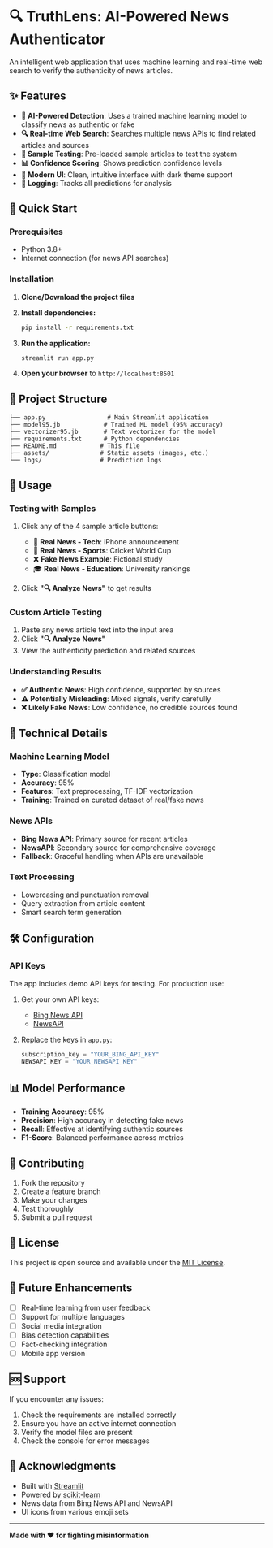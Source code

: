 # 🔍 TruthLens: AI-Powered News Authenticator

An intelligent web application that uses machine learning and real-time web search to verify the authenticity of news articles.

## ✨ Features

- **🤖 AI-Powered Detection**: Uses a trained machine learning model to classify news as authentic or fake
- **🔍 Real-time Web Search**: Searches multiple news APIs to find related articles and sources
- **🧪 Sample Testing**: Pre-loaded sample articles to test the system
- **📊 Confidence Scoring**: Shows prediction confidence levels
- **🎨 Modern UI**: Clean, intuitive interface with dark theme support
- **📝 Logging**: Tracks all predictions for analysis

## 🚀 Quick Start

### Prerequisites
- Python 3.8+
- Internet connection (for news API searches)

### Installation

1. **Clone/Download the project files**
2. **Install dependencies:**
   ```bash
   pip install -r requirements.txt
   ```

3. **Run the application:**
   ```bash
   streamlit run app.py
   ```

4. **Open your browser** to `http://localhost:8501`

## 📁 Project Structure

```
├── app.py                 # Main Streamlit application
├── model95.jb            # Trained ML model (95% accuracy)
├── vectorizer95.jb       # Text vectorizer for the model
├── requirements.txt      # Python dependencies
├── README.md            # This file
├── assets/              # Static assets (images, etc.)
└── logs/                # Prediction logs
```

## 🎯 Usage

### Testing with Samples
1. Click any of the 4 sample article buttons:
   - 📱 **Real News - Tech**: iPhone announcement
   - 🏏 **Real News - Sports**: Cricket World Cup
   - ❌ **Fake News Example**: Fictional study
   - 🎓 **Real News - Education**: University rankings

2. Click **"🔍 Analyze News"** to get results

### Custom Article Testing
1. Paste any news article text into the input area
2. Click **"🔍 Analyze News"**
3. View the authenticity prediction and related sources

### Understanding Results
- **✅ Authentic News**: High confidence, supported by sources
- **⚠️ Potentially Misleading**: Mixed signals, verify carefully
- **❌ Likely Fake News**: Low confidence, no credible sources found

## 🔧 Technical Details

### Machine Learning Model
- **Type**: Classification model
- **Accuracy**: 95%
- **Features**: Text preprocessing, TF-IDF vectorization
- **Training**: Trained on curated dataset of real/fake news

### News APIs
- **Bing News API**: Primary source for recent articles
- **NewsAPI**: Secondary source for comprehensive coverage
- **Fallback**: Graceful handling when APIs are unavailable

### Text Processing
- Lowercasing and punctuation removal
- Query extraction from article content
- Smart search term generation

## 🛠️ Configuration

### API Keys
The app includes demo API keys for testing. For production use:

1. Get your own API keys:
   - [Bing News API](https://rapidapi.com/microsoft-azure-org-microsoft-cognitive-services/api/bing-news-search1/)
   - [NewsAPI](https://newsapi.org/)

2. Replace the keys in `app.py`:
   ```python
   subscription_key = "YOUR_BING_API_KEY"
   NEWSAPI_KEY = "YOUR_NEWSAPI_KEY"
   ```

## 📊 Model Performance

- **Training Accuracy**: 95%
- **Precision**: High accuracy in detecting fake news
- **Recall**: Effective at identifying authentic sources
- **F1-Score**: Balanced performance across metrics

## 🤝 Contributing

1. Fork the repository
2. Create a feature branch
3. Make your changes
4. Test thoroughly
5. Submit a pull request

## 📝 License

This project is open source and available under the [MIT License](LICENSE).

## 🔮 Future Enhancements

- [ ] Real-time learning from user feedback
- [ ] Support for multiple languages
- [ ] Social media integration
- [ ] Bias detection capabilities
- [ ] Fact-checking integration
- [ ] Mobile app version

## 🆘 Support

If you encounter any issues:

1. Check the requirements are installed correctly
2. Ensure you have an active internet connection
3. Verify the model files are present
4. Check the console for error messages

## 🎉 Acknowledgments

- Built with [Streamlit](https://streamlit.io/)
- Powered by [scikit-learn](https://scikit-learn.org/)
- News data from Bing News API and NewsAPI
- UI icons from various emoji sets

---

**Made with ❤️ for fighting misinformation**